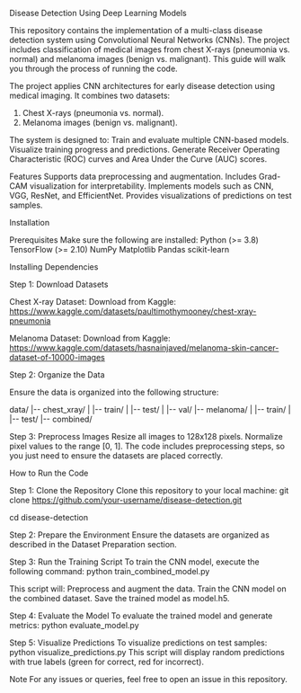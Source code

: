 Disease Detection Using Deep Learning Models

This repository contains the implementation of a multi-class disease detection system using Convolutional Neural Networks (CNNs). The project includes classification of medical images from chest X-rays (pneumonia vs. normal) and melanoma images (benign vs. malignant). This guide will walk you through the process of running the code.

The project applies CNN architectures for early disease detection using medical imaging. It combines two datasets:
1. Chest X-rays (pneumonia vs. normal).
2. Melanoma images (benign vs. malignant).

The system is designed to:
Train and evaluate multiple CNN-based models.
Visualize training progress and predictions.
Generate Receiver Operating Characteristic (ROC) curves and Area Under the Curve (AUC) scores.

Features
Supports data preprocessing and augmentation.
Includes Grad-CAM visualization for interpretability.
Implements models such as CNN, VGG, ResNet, and EfficientNet.
Provides visualizations of predictions on test samples.

Installation

Prerequisites
Make sure the following are installed:
Python (>= 3.8)
TensorFlow (>= 2.10)
NumPy
Matplotlib
Pandas
scikit-learn

Installing Dependencies

Step 1: Download Datasets

Chest X-ray Dataset: Download from Kaggle: https://www.kaggle.com/datasets/paultimothymooney/chest-xray-pneumonia

Melanoma Dataset: Download from Kaggle: https://www.kaggle.com/datasets/hasnainjaved/melanoma-skin-cancer-dataset-of-10000-images

Step 2: Organize the Data

Ensure the data is organized into the following structure:

data/
|-- chest_xray/
|   |-- train/
|   |-- test/
|   |-- val/
|-- melanoma/
|   |-- train/
|   |-- test/
|-- combined/

Step 3: Preprocess Images
Resize all images to 128x128 pixels.
Normalize pixel values to the range [0, 1].
The code includes preprocessing steps, so you just need to ensure the datasets are placed correctly.

How to Run the Code

Step 1: Clone the Repository
Clone this repository to your local machine:
git clone https://github.com/your-username/disease-detection.git

cd disease-detection

Step 2: Prepare the Environment
Ensure the datasets are organized as described in the Dataset Preparation section.

Step 3: Run the Training Script
To train the CNN model, execute the following command:
python train_combined_model.py

This script will:
Preprocess and augment the data.
Train the CNN model on the combined dataset.
Save the trained model as model.h5.

Step 4: Evaluate the Model
To evaluate the trained model and generate metrics:
python evaluate_model.py

Step 5: Visualize Predictions
To visualize predictions on test samples:
python visualize_predictions.py
This script will display random predictions with true labels (green for correct, red for incorrect).

Note
For any issues or queries, feel free to open an issue in this repository.
